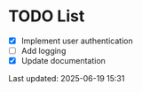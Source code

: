 # TODO List

- [x] Implement user authentication
- [ ] Add logging
- [x] Update documentation

Last updated: 2025-06-19 15:31

